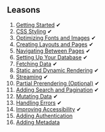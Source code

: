 ## Leasons
1. [Getting Started](https://nextjs.org/learn/dashboard-app/getting-started) ✔
2. [CSS Styling](https://nextjs.org/learn/dashboard-app/css-styling) ✔
3. [Optimizing Fonts and Images](https://nextjs.org/learn/dashboard-app/optimizing-fonts-images) ✔
4. [Creating Layouts and Pages](https://nextjs.org/learn/dashboard-app/creating-layouts-and-pages) ✔
5. [Navigating Between Pages](https://nextjs.org/learn/dashboard-app/navigating-between-pages) ✔
6. [Setting Up Your Database](https://nextjs.org/learn/dashboard-app/setting-up-your-database) ✔
7. [Fetching Data](https://nextjs.org/learn/dashboard-app/fetching-data) ✔
8. [Static and Dynamic Rendering](https://nextjs.org/learn/dashboard-app/static-and-dynamic-rendering) ✔
9. [Streaming](https://nextjs.org/learn/dashboard-app/streaming) ✔
10. [Partial Prerendering (Optional)](https://nextjs.org/learn/dashboard-app/partial-prerendering) ✔
11. [Adding Search and Pagination](https://nextjs.org/learn/dashboard-app/adding-search-and-pagination) ✔
12. [Mutating Data](https://nextjs.org/learn/dashboard-app/mutating-data) ✔
13. [Handling Errors](https://nextjs.org/learn/dashboard-app/error-handling) ✔
14. [Improving Accessibility](https://nextjs.org/learn/dashboard-app/improving-accessibility) ✔
15. [Adding Authentication](https://nextjs.org/learn/dashboard-app/adding-authentication)
16. [Adding Metadata](https://nextjs.org/learn/dashboard-app/adding-metadata)